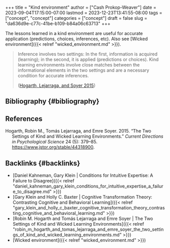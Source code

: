 +++
title = "Kind environment"
author = ["Cash Prokop-Weaver"]
date = 2023-09-04T17:15:00-07:00
lastmod = 2023-12-23T13:41:55-08:00
tags = ["concept", "concept"]
categories = ["concept"]
draft = false
slug = "da636d9e-c77c-41be-b109-b84a06c63713"
+++

The lessons learned in a kind environment are useful for accurate application (predictions, choices, inferences, etc). Also see [Wicked environment]({{< relref "wicked_environment.md" >}}).

> Inference involves two settings: In the first, information is acquired (learning); in the second, it is applied (predictions or choices). Kind learning environments involve close matches between the informational elements in the two settings and are a necessary condition for accurate inferences.
>
> (<a href="#citeproc_bib_item_1">Hogarth, Lejarraga, and Soyer 2015</a>)


## Bibliography {#bibliography}

## References

<style>.csl-entry{text-indent: -1.5em; margin-left: 1.5em;}</style><div class="csl-bib-body">
  <div class="csl-entry"><a id="citeproc_bib_item_1"></a>Hogarth, Robin M., Tomás Lejarraga, and Emre Soyer. 2015. “The Two Settings of Kind and Wicked Learning Environments.” <i>Current Directions in Psychological Science</i> 24 (5): 379–85. <a href="https://www.jstor.org/stable/44318900">https://www.jstor.org/stable/44318900</a>.</div>
</div>



## Backlinks {#backlinks}

-   [Daniel Kahneman, Gary Klein | Conditions for Intuitive Expertise: A Failure to Disagree]({{< relref "daniel_kahneman_gary_klein_conditions_for_intuitive_expertise_a_failure_to_disagree.md" >}})
-   [Gary Klein and Holly C. Baxter | Cognitive Transformation Theory: Contrasting Cognitive and Behavioral Learning]({{< relref "gary_klein_and_holly_c_baxter_cognitive_transformation_theory_contrasting_cognitive_and_behavioral_learning.md" >}})
-   [Robin M. Hogarth and Tomás Lejarraga and Emre Soyer | The Two Settings of Kind and Wicked Learning Environments]({{< relref "robin_m_hogarth_and_tomas_lejarraga_and_emre_soyer_the_two_settings_of_kind_and_wicked_learning_environments.md" >}})
-   [Wicked environment]({{< relref "wicked_environment.md" >}})
